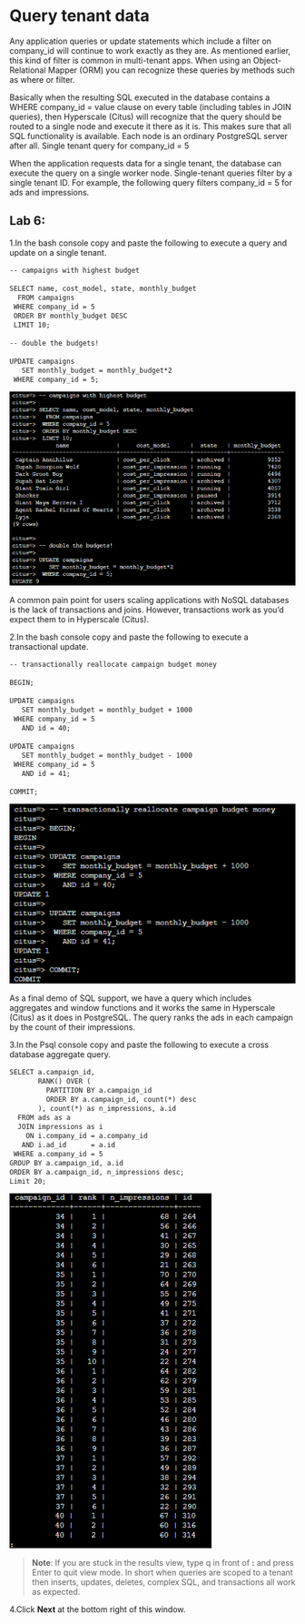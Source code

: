 # Query tenant data

Any application queries or update statements which include a filter on company_id will continue to work exactly as they are. As mentioned earlier, this kind of filter is common in multi-tenant apps. When using an Object-Relational Mapper (ORM) you can recognize these queries by methods such as where or filter.

Basically when the resulting SQL executed in the database contains a WHERE company_id = value clause on every table (including tables in JOIN queries), then Hyperscale (Citus) will recognize that the query should be routed to a single node and execute it there as it is. This makes sure that all SQL functionality is available. Each node is an ordinary PostgreSQL server after all. Single tenant query for company_id = 5

When the application requests data for a single tenant, the database can execute the query on a single worker node. Single-tenant queries filter by a single tenant ID. For example, the following query filters company_id = 5 for ads and impressions.

## Lab 6:

1.In the bash console copy and paste the following to execute a query and update on a single tenant.

```
-- campaigns with highest budget 

SELECT name, cost_model, state, monthly_budget 
  FROM campaigns 
 WHERE company_id = 5 
 ORDER BY monthly_budget DESC 
 LIMIT 10; 
 
-- double the budgets! 

UPDATE campaigns 
   SET monthly_budget = monthly_budget*2 
 WHERE company_id = 5;
```

  ![](Images/8query.png)
  
A common pain point for users scaling applications with NoSQL databases is the lack of transactions and joins. However, transactions work as you’d expect them to in Hyperscale (Citus).

2.In the bash console copy and paste the following to execute a transactional update.

```
-- transactionally reallocate campaign budget money

BEGIN;

UPDATE campaigns
   SET monthly_budget = monthly_budget + 1000
 WHERE company_id = 5
   AND id = 40;

UPDATE campaigns
   SET monthly_budget = monthly_budget - 1000
 WHERE company_id = 5
   AND id = 41;

COMMIT;
```

  ![](Images/9query.png)
  
As a final demo of SQL support, we have a query which includes aggregates and window functions and it works the same in Hyperscale (Citus) as it does in PostgreSQL. The query ranks the ads in each campaign by the count of their impressions.

3.In the Psql console copy and paste the following to execute a cross database aggregate query.

```
SELECT a.campaign_id,       
       RANK() OVER (
         PARTITION BY a.campaign_id
         ORDER BY a.campaign_id, count(*) desc
       ), count(*) as n_impressions, a.id
  FROM ads as a
  JOIN impressions as i
    ON i.company_id = a.company_id
   AND i.ad_id      = a.id
 WHERE a.company_id = 5
GROUP BY a.campaign_id, a.id
ORDER BY a.campaign_id, n_impressions desc; 
Limit 20; 
```

  ![](Images/10query.png)

> **Note**: If you are stuck in the results view, type q in front of **:** and press Enter to quit view mode.
In short when queries are scoped to a tenant then inserts, updates, deletes, complex SQL, and transactions all work as expected.
  
4.Click **Next** at the bottom right of this window.
